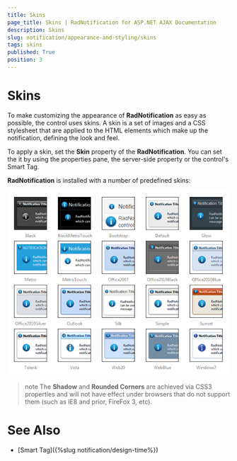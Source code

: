 ```yaml
---
title: Skins
page_title: Skins | RadNotification for ASP.NET AJAX Documentation
description: Skins
slug: notification/appearance-and-styling/skins
tags: skins
published: True
position: 3
---
```


# Skins





To make customizing the appearance of **RadNotification** as easy as possible, the control uses skins. A skin is a set of images and a CSS stylesheet that are applied to the HTML elements which make up the notification, defining the look and feel.

To apply a skin, set the **Skin** property of the **RadNotification**. You can set the it by using the properties pane, the server-side property or the control's Smart Tag.

**RadNotification** is installed with a number of predefined skins:


![radnotification-skins-list](images/radnotification-skins-list.png)


>note The **Shadow** and **Rounded Corners** are achieved via CSS3 properties and will not have effect under browsers that do not support them (such as IE8 and prior, FireFox 3, etc).



# See Also

 * [Smart Tag]({%slug notification/design-time%})
